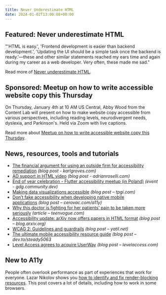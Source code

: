 ```yaml
---
title: Never Underestimate HTML
date: 2024-01-02T13:00:08+00:00
---
```


## Featured: Never underestimate HTML

"'HTML is easy.', 'Frontend development is easier than backend development.', 'Updating the UI should be a simple task once the backend is ready.'—these and other similar statements reached my ears time and again during my career as a web developer. Very often, these made me sad."

Read more of [Never underestimate HTML](https://www.htmhell.dev/adventcalendar/2023/24/).

## Sponsored: Meetup on how to write accessible website copy this Thursday

On Thursday, January 4th at 10 AM US Central, Abby Wood from the Content Lab will present on how to make website copy accessible from various perspectives, including reading levels, neurodivergent needs, dyslexia, and Parkinson's. Held via Zoom with live captions.

Read more about [Meetup on how to write accessible website copy this Thursday](https://us02web.zoom.us/webinar/register/5017023092862/WN_8V1R2YaySKqRFpNR-gjeUA).

## News, resources, tools and tutorials

- [The financial argument for using an outside firm for accessibility remediation](https://karlgroves.com/the-financial-argument-for-using-an-outside-firm-for-accessibility-remediation/) *(blog post - karlgroves.com)*
- [AD support in HTML video](https://adrianroselli.com/2023/12/ad-support-in-html-video.html) *(blog post - adrianroselli.com)*
- [End of year celebration - Flutter accessibility meetup (in Poland)](https://gdg.community.dev/events/details/google-gdg-wroclaw-presents-end-of-year-celebration-flutter-accessibility-meetup/) *(event - gdg.community.dev)*
- [Making data visualizations accessible](https://www.tpgi.com/making-data-visualizations-accessible/) *(blog post – tpgi.com)*
- [Don’t fake accessibility when developing native mobile applications](https://cerovac.com/a11y/2023/12/dont-fake-accessibility-when-developing-native-mobile-applications/) *(blog post – cerovac.com/a11y)*
- [Why this doctor is fighting for her patients’ pain to be taken more seriously](https://www.teenvogue.com/story/doctor-diana-cejas-interview) *(article – teenvogue.com)*
- [Accessibility update: arXiv now offers papers in HTML format](https://blog.arxiv.org/2023/12/21/accessibility-update-arxiv-now-offers-papers-in-html-format/) *(blog post – blog.arxiv.org)*
- [WCAG 2: Guidelines and guardrails](https://yatil.net/blog/wcag-2-guidelines-and-guardrails) *(blog post – yatil.net)*
- [The ultimate mobile accessibility resource guide](https://dev.to/steady5063/the-ultimate-mobile-accessibility-resource-guide-53gh) *(blog post – dev.to/steady5063*
- [Level Access agrees to acquire UserWay](https://www.levelaccess.com/news/level-access-agrees-to-acquire-userway/) *(blog post – levelaccess.com)*

## New to A11y

People often overlook performance as part of experiences that work for everyone. Lazar Nikolov shows you [how to identify and fix render-blocking resources](https://blog.sentry.io/how-to-id-fix-render-blocking-resources/). This post covers a lot of details, including how to work in some browsers.

